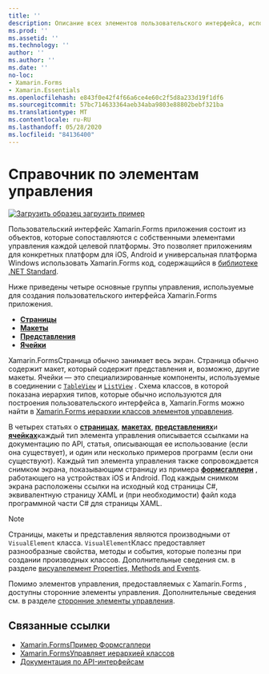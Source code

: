 ```yaml
---
title: ''
description: Описание всех элементов пользовательского интерфейса, используемых для создания Xamarin.Forms приложения. В этой статье перечислены группы элементов управления, которые составляют пользовательский интерфейс Xamarin.Forms приложения.
ms.prod: ''
ms.assetid: ''
ms.technology: ''
author: ''
ms.author: ''
ms.date: ''
no-loc:
- Xamarin.Forms
- Xamarin.Essentials
ms.openlocfilehash: e843f0e42f4f66a6ce4e60c2f5d8a233d19f1df6
ms.sourcegitcommit: 57bc714633364aeb34aba9803e88802bebf321ba
ms.translationtype: MT
ms.contentlocale: ru-RU
ms.lasthandoff: 05/28/2020
ms.locfileid: "84136400"
---
```

# <a name="controls-reference"></a>Справочник по элементам управления

[![Загрузить образец](~/media/shared/download.png) загрузить пример](https://docs.microsoft.com/samples/xamarin/xamarin-forms-samples/formsgallery/)

Пользовательский интерфейс Xamarin.Forms приложения состоит из объектов, которые сопоставляются с собственными элементами управления каждой целевой платформы. Это позволяет приложениям для конкретных платформ для iOS, Android и универсальная платформа Windows использовать Xamarin.Forms код, содержащийся в [библиотеке .NET Standard](~/cross-platform/app-fundamentals/net-standard.md).

Ниже приведены четыре основные группы управления, используемые для создания пользовательского интерфейса Xamarin.Forms приложения.

- [**Страницы**](pages.md)
- [**Макеты**](layouts.md)
- [**Представления**](views.md)
- [**Ячейки**](cells.md)

Xamarin.FormsСтраница обычно занимает весь экран. Страница обычно содержит макет, который содержит представления и, возможно, другие макеты. Ячейки — это специализированные компоненты, используемые в соединении с [`TableView`](views.md#tableview) и [`ListView`](views.md#listview) . Схема классов, в которой показана иерархия типов, которые обычно используются для построения пользовательского интерфейса в, Xamarin.Forms можно найти в [ Xamarin.Forms иерархии классов элементов управления](~/xamarin-forms/internals/class-hierarchy.md).

В четырех статьях о [**страницах**](pages.md), [**макетах**](layouts.md), [**представлениях**](views.md)и [**ячейках**](cells.md)каждый тип элемента управления описывается ссылками на документацию по API, статья, описывающая ее использование (если она существует), и один или несколько примеров программ (если они существуют). Каждый тип элемента управления также сопровождается снимком экрана, показывающим страницу из примера [**формсгаллери**](https://docs.microsoft.com/samples/xamarin/xamarin-forms-samples/formsgallery) , работающего на устройствах iOS и Android. Под каждым снимком экрана расположены ссылки на исходный код страницы C#, эквивалентную страницу XAML и (при необходимости) файл кода программной части C# для страницы XAML.

> [!NOTE]
> Страницы, макеты и представления являются производными от `VisualElement` класса. `VisualElement`Класс предоставляет разнообразные свойства, методы и события, которые полезны при создании производных классов. Дополнительные сведения см. в разделе [висуалелемент Properties, Methods and Events](common-properties.md).

Помимо элементов управления, предоставляемых с Xamarin.Forms , доступны сторонние элементы управления. Дополнительные сведения см. в разделе [сторонние элементы управления](thirdparty.md).

## <a name="related-links"></a>Связанные ссылки

- [Xamarin.FormsПример Формсгаллери](https://docs.microsoft.com/samples/xamarin/xamarin-forms-samples/formsgallery)
- [Xamarin.FormsУправляет иерархией классов](~/xamarin-forms/internals/class-hierarchy.md)
- [Документация по API-интерфейсам](https://docs.microsoft.com/dotnet/api/xamarin.forms?view=xamarin-forms)
